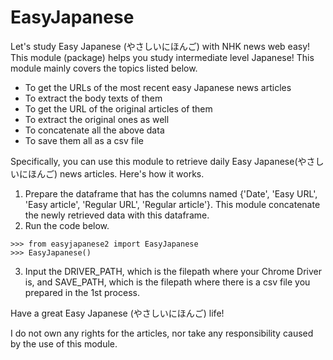 # EasyJapanese
Let's study Easy Japanese (やさしいにほんご) with NHK news web easy!  
This module (package) helps you study intermediate level Japanese! This module mainly covers the topics listed below.  
- To get the URLs of the most recent easy Japanese news articles
- To extract the body texts of them
- To get the URL of the original articles of them
- To extract the original ones as well
- To concatenate all the above data
- To save them all as a csv file


Specifically, you can use this module to retrieve daily Easy Japanese(やさしいにほんご) news articles. Here's how it works. 
1. Prepare the dataframe that has the columns named {'Date', 'Easy URL', 'Easy article', 'Regular URL', 'Regular article'}. This module concatenate the newly retrieved data with this dataframe.  
2. Run the code below.  
```
>>> from easyjapanese2 import EasyJapanese  
>>> EasyJapanese()  
```
3. Input the DRIVER_PATH, which is the filepath where your Chrome Driver is, and SAVE_PATH, which is the filepath where there is a csv file you prepared in the 1st process.  


Have a great Easy Japanese (やさしいにほんご) life!


I do not own any rights for the articles, nor take any responsibility caused 
by the use of this module. 